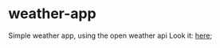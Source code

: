 # weather-app
Simple weather app, using the open weather api
Look it: [here](https://gabriellima77.github.io/weather-app/);